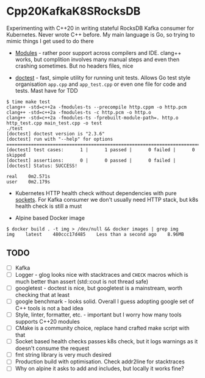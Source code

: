 # Cpp20KafkaK8SRocksDB

Experimenting with C++20 in writing stateful RocksDB Kafka consumer for Kubernetes.
Never wrote C++ before. My main language is Go, so trying to mimic things I get used to do there

- [Modules](https://docs.microsoft.com/en-us/cpp/cpp/modules-cpp) -  rather poor support across compilers and IDE. clang++ works, but complition involves many manual steps and even then crashing sometimes. But no headers files, nice

- [doctest](https://github.com/onqtam/doctest) - fast, simple utility for running unit tests. Allows Go test style organisation `app.cpp` and `app_test.cpp` or even one file for code and tests. Mast have for TDD

```
$ time make test
clang++ -std=c++2a -fmodules-ts --precompile http.cppm -o http.pcm
clang++ -std=c++2a -fmodules-ts -c http.pcm -o http.o
clang++ -std=c++2a -fmodules-ts -fprebuilt-module-path=. http.o http_test.cpp main_test.cpp -o test
./test
[doctest] doctest version is "2.3.6"
[doctest] run with "--help" for options
===============================================================================
[doctest] test cases:      1 |      1 passed |      0 failed |      0 skipped
[doctest] assertions:      0 |      0 passed |      0 failed |
[doctest] Status: SUCCESS!

real	0m2.571s
user	0m2.179s
```

- Kubernetes HTTP health check without dependencies with pure [sockets](http.cpp). For Kafka consumer we don't usually need HTTP stack, but k8s health check is still a must

- Alpine based Docker image
```
$ docker build . -t img > /dev/null && docker images | grep img
img    latest    480ccc17d485    Less than a second ago    8.96MB
```

## TODO

- [ ] Kafka
- [ ] Logger - glog looks nice with stacktraces and `CHECK` macros which is much better than assert (std::cout is not thread safe)
- [ ] googletest - doctest is nice, but googletest is a mainstream, worth checking that at least
- [ ] google benchmark - looks solid. Overall I guess adopting google set of C++ tools is not a bad idea
- [ ] Style, linter, formatter, etc. - important but I worry how many tools supports C++20 modules
- [ ] CMake is a community choice, replace hand crafted make script with that
- [ ] Socket based health checks passes k8s check, but it logs warnings as it doesn't consume the request
- [ ] fmt string library is very much desired
- [ ] Production build with optimisation. Check addr2line for stacktraces
- [ ] Why on alpine it asks to add <functional> and <cassert> includes, but locally it works fine?
